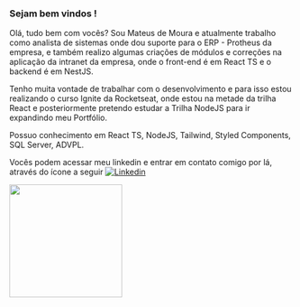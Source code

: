 ### Sejam bem vindos ! 

<p>Olá, tudo bem com vocês? Sou Mateus de Moura e atualmente trabalho como analista de sistemas onde dou suporte para o ERP - Protheus da empresa, e também realizo algumas criações de módulos e correções na aplicação da intranet da empresa, onde o front-end é em React TS e o backend é em NestJS.</p>

<p>Tenho muita vontade de trabalhar com o desenvolvimento e para isso estou realizando o curso Ignite da Rocketseat, onde estou na metade da trilha React e posteriormente pretendo estudar a Trilha NodeJS para ir expandindo meu Portfólio.</p>

<p>Possuo conhecimento em React TS, NodeJS, Tailwind, Styled Components, SQL Server, ADVPL.</p>

<p>Vocês podem acessar meu linkedin e entrar em contato comigo por lá, através do ícone a seguir <a href="https://www.linkedin.com/in/mateus-moura-pragana-bezerra-83828a12b/" rel="nofollow"><img src="https://camo.githubusercontent.com/6dc9828248fb64760c234f5b24c275a4912e9bb546c281d0c8e67cecb3381669/68747470733a2f2f696d672e736869656c64732e696f2f62616467652f2d4c696e6b6564496e2d626c75653f7374796c653d666c6174266c6f676f3d4c696e6b6564696e266c6f676f436f6c6f723d7768697465" alt="Linkedin" data-canonical-src="https://img.shields.io/badge/-LinkedIn-blue?style=flat&amp;logo=Linkedin&amp;logoColor=white" style="max-width:100%;"></a></p>

<p><img height="200px" align="left" src="https://github-readme-stats.vercel.app/api/top-langs/?username=MouraPragana&layout=compact&theme=dark&hide_border=true&cache_seconds=2000" /></p>

